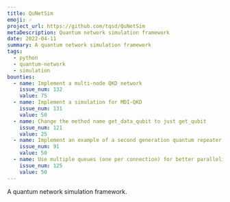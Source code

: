 ```yaml
---
title: QuNetSim
emoji: 🎶
project_url: https://github.com/tqsd/QuNetSim
metaDescription: Quantum network simulation framework
date: 2022-04-11
summary: A quantum network simulation framework
tags:
  - python
  - quantum-network
  - simulation
bounties:
  - name: Implement a multi-node QKD network
    issue_num: 132
    value: 75
  - name: Implement a simulation for MDI-QKD
    issue_num: 131
    value: 50
  - name: Change the method name get_data_qubit to just get_qubit
    issue_num: 121
    value: 25
  - name: Implement an example of a second generation quantum repeater
    issue_num: 91
    value: 50
  - name: Use multiple queues (one per connection) for better parallelization in the network layer...
    issue_num: 125
    value: 50
---
```


A quantum network simulation framework.
